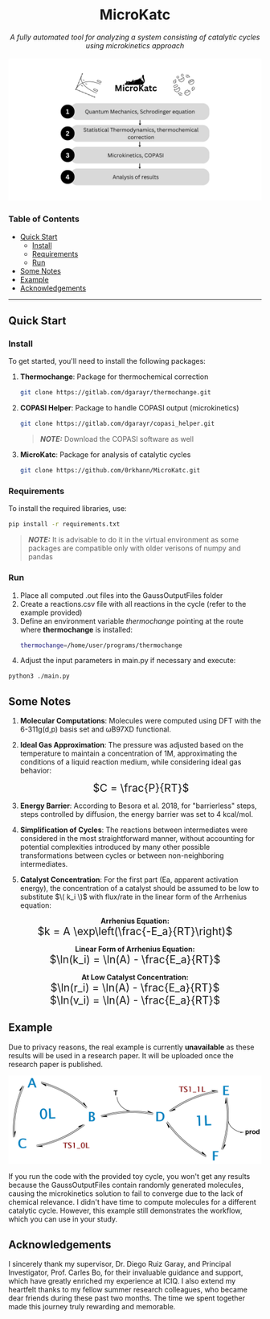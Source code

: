 <h1 align="center">MicroKatc</h1>

<p align="center">
  <i>A fully automated tool for analyzing a system consisting of catalytic cycles using microkinetics approach</i>
  <br/><br/>
  <img width="600" alt="MesoKinetix" src="https://github.com/0rkhann/MicroKatc/blob/main/pics/logo.png"/>
</p>

### Table of Contents

- [Quick Start](#quick-start)
    - [Install](#install)
    - [Requirements](#requirements)
    - [Run](#run)
- [Some Notes](#some-notes)
- [Example](#example)
- [Acknowledgements](#acknowledgements)

---

## Quick Start

### Install

To get started, you'll need to install the following packages:

1. **Thermochange**: Package for thermochemical correction
    ```bash
    git clone https://gitlab.com/dgarayr/thermochange.git
    ```

2. **COPASI Helper**: Package to handle COPASI output (microkinetics)
    ```bash
    git clone https://gitlab.com/dgarayr/copasi_helper.git
    ```
    > **_NOTE:_**  Download the COPASI software as well

3. **MicroKatc**: Package for analysis of catalytic cycles
    ```bash
    git clone https://github.com/0rkhann/MicroKatc.git
    ```

### Requirements

To install the required libraries, use:

```bash
pip install -r requirements.txt
```

> **_NOTE:_**  It is advisable to do it in the virtual environment as some packages are compatible only with older verisons of numpy and pandas

### Run
1. Place all computed .out files into the GaussOutputFiles folder
2. Create a reactions.csv file with all reactions in the cycle (refer to the example provided)
3. Define an environment variable *thermochange* pointing at the route where **thermochange** is installed:
   ```bash
   thermochange=/home/user/programs/thermochange
   ```
4. Adjust the input parameters in main.py if necessary and execute:
```bash
python3 ./main.py
```

## Some Notes

1. **Molecular Computations**: Molecules were computed using DFT with the 6-311g(d,p) basis set and ωB97XD functional.

2. **Ideal Gas Approximation**: The pressure was adjusted based on the temperature to maintain a concentration of 1M, approximating the conditions of a liquid reaction medium, while considering ideal gas behavior:
    <p align="center">
        <span style="font-size: 1.5em;">$C = \frac{P}{RT}$</span>
    </p>
    
3. **Energy Barrier**: According to Besora et al. 2018, for "barrierless" steps, steps controlled by diffusion, the energy barrier was set to 4 kcal/mol.

4. **Simplification of Cycles**: The reactions between intermediates were considered in the most straightforward manner, without accounting for potential complexities introduced by many other possible transformations between cycles or between non-neighboring intermediates.

5. **Catalyst Concentration**: For the first part (Ea, apparent activation energy), the concentration of a catalyst should be assumed to be low to substitute $\( k_i \)$ with flux/rate in the linear form of the Arrhenius equation:

<p align="center">
        <strong>Arrhenius Equation:</strong><br>
        <span style="font-size: 1.5em;">$k = A \exp\left(\frac{-E_a}{RT}\right)$</span>
    </p>
    <p align="center">
        <strong>Linear Form of Arrhenius Equation:</strong><br>
        <span style="font-size: 1.5em;">$\ln(k_i) = \ln(A) - \frac{E_a}{RT}$</span>
    </p>
    <p align="center">
        <strong>At Low Catalyst Concentration:</strong><br>
        <span style="font-size: 1.5em;">$\ln(r_i) = \ln(A) - \frac{E_a}{RT}$</span>
        </br>
        <span style="font-size: 1.5em;">$\ln(v_i) = \ln(A) - \frac{E_a}{RT}$</span>
    </p>

## Example
Due to privacy reasons, the real example is currently **unavailable** as these results will be used in a research paper. It will be uploaded once the research paper is published.

<p align="center">
  <img width="1000" alt="cycle_example" src="https://github.com/0rkhann/MicroKatc/blob/main/pics/toy_cycle.png"/>
</p>

If you run the code with the provided toy cycle, you won't get any results because the GaussOutputFiles contain randomly generated molecules, causing the microkinetics solution to fail to converge due to the lack of chemical relevance. I didn't have time to compute molecules for a different catalytic cycle. However, this example still demonstrates the workflow, which you can use in your study.

## Acknowledgements
I sincerely thank my supervisor, Dr. Diego Ruiz Garay, and Principal Investigator, Prof. Carles Bo, for their invaluable guidance and support, which have greatly enriched my experience at ICIQ. I also extend my heartfelt thanks to my fellow summer research colleagues, who became dear friends during these past two months. The time we spent together made this journey truly rewarding and memorable.

